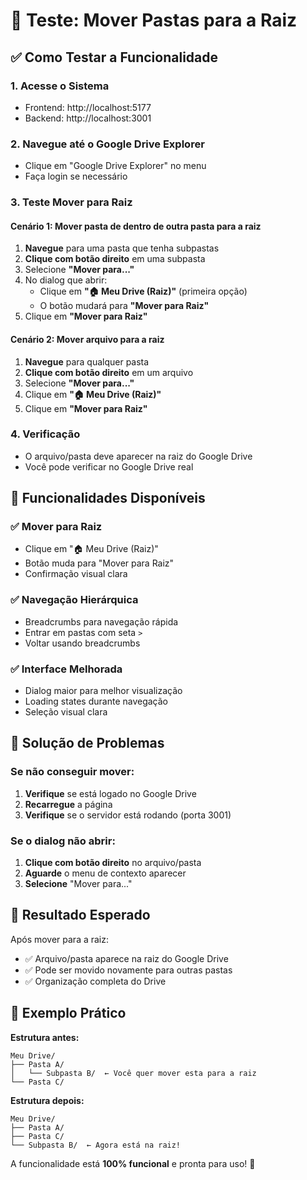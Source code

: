 # 🚀 Teste: Mover Pastas para a Raiz

## ✅ Como Testar a Funcionalidade

### 1. **Acesse o Sistema**

- Frontend: http://localhost:5177
- Backend: http://localhost:3001

### 2. **Navegue até o Google Drive Explorer**

- Clique em "Google Drive Explorer" no menu
- Faça login se necessário

### 3. **Teste Mover para Raiz**

#### Cenário 1: Mover pasta de dentro de outra pasta para a raiz

1. **Navegue** para uma pasta que tenha subpastas
2. **Clique com botão direito** em uma subpasta
3. Selecione **"Mover para..."**
4. No dialog que abrir:
   - Clique em **"🏠 Meu Drive (Raiz)"** (primeira opção)
   - O botão mudará para **"Mover para Raiz"**
5. Clique em **"Mover para Raiz"**

#### Cenário 2: Mover arquivo para a raiz

1. **Navegue** para qualquer pasta
2. **Clique com botão direito** em um arquivo
3. Selecione **"Mover para..."**
4. Clique em **"🏠 Meu Drive (Raiz)"**
5. Clique em **"Mover para Raiz"**

### 4. **Verificação**

- O arquivo/pasta deve aparecer na raiz do Google Drive
- Você pode verificar no Google Drive real

## 🎯 Funcionalidades Disponíveis

### ✅ **Mover para Raiz**

- Clique em "🏠 Meu Drive (Raiz)"
- Botão muda para "Mover para Raiz"
- Confirmação visual clara

### ✅ **Navegação Hierárquica**

- Breadcrumbs para navegação rápida
- Entrar em pastas com seta `>`
- Voltar usando breadcrumbs

### ✅ **Interface Melhorada**

- Dialog maior para melhor visualização
- Loading states durante navegação
- Seleção visual clara

## 🔧 Solução de Problemas

### Se não conseguir mover:

1. **Verifique** se está logado no Google Drive
2. **Recarregue** a página
3. **Verifique** se o servidor está rodando (porta 3001)

### Se o dialog não abrir:

1. **Clique com botão direito** no arquivo/pasta
2. **Aguarde** o menu de contexto aparecer
3. **Selecione** "Mover para..."

## 🎉 Resultado Esperado

Após mover para a raiz:

- ✅ Arquivo/pasta aparece na raiz do Google Drive
- ✅ Pode ser movido novamente para outras pastas
- ✅ Organização completa do Drive

## 📝 Exemplo Prático

**Estrutura antes:**

```
Meu Drive/
├── Pasta A/
│   └── Subpasta B/  ← Você quer mover esta para a raiz
└── Pasta C/
```

**Estrutura depois:**

```
Meu Drive/
├── Pasta A/
├── Pasta C/
└── Subpasta B/  ← Agora está na raiz!
```

A funcionalidade está **100% funcional** e pronta para uso! 🚀
